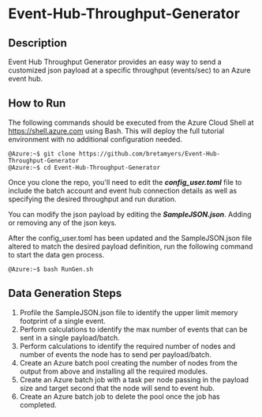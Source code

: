 # Event-Hub-Throughput-Generator

## Description

Event Hub Throughput Generator provides an easy way to send a customized json payload at a specific throughput (events/sec) to an Azure event hub. 

## How to Run

The following commands should be executed from the Azure Cloud Shell at https://shell.azure.com using Bash. This will deploy the full tutorial environment with no additional configuration needed.

```
@Azure:~$ git clone https://github.com/bretamyers/Event-Hub-Throughput-Generator
@Azure:~$ cd Event-Hub-Throughput-Generator
```

Once you clone the repo, you'll need to edit the <i><b>config_user.toml</b></i> file to include the batch account and event hub connection details as well as specifying the desired throughput and run duration.

You can modify the json payload by editing the <i><b>SampleJSON.json</b></i>. Adding or removing any of the json keys. 

After the config_user.toml has been updated and the SampleJSON.json file altered to match the desired payload definition, run the following command to start the data gen process.

```
@Azure:~$ bash RunGen.sh 
```

## Data Generation Steps
1. Profile the SampleJSON.json file to identify the upper limit memory footprint of a single event.
2. Perform calculations to identify the max number of events that can be sent in a single payload/batch.
3. Perform calculations to identify the required number of nodes and number of events the node has to send per payload/batch.  
4. Create an Azure batch pool creating the number of nodes from the output from above and installing all the required modules.
5. Create an Azure batch job with a task per node passing in the payload size and target second that the node will send to event hub.
6. Create an Azure batch job to delete the pool once the job has completed.

